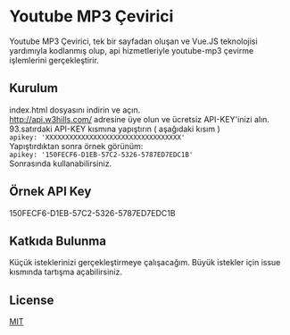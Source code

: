 # Youtube MP3 Çevirici

Youtube MP3 Çevirici, tek bir sayfadan oluşan ve Vue.JS teknolojisi yardımıyla kodlanmış olup, api hizmetleriyle youtube-mp3 çevirme işlemlerini gerçekleştirir.

## Kurulum

index.html dosyasını indirin ve açın. <br />
http://api.w3hills.com/ adresine üye olun ve ücretsiz API-KEY'inizi alın. <br />
93.satırdaki API-KEY kısmına yapıştırın ( aşağıdaki kısım ) <br />
```apikey: 'XXXXXXXXXXXXXXXXXXXXXXXXXXXXXXXXXX' ``` <br />
Yapıştırdıktan sonra örnek görünüm: <br />
```apikey: '150FECF6-D1EB-57C2-5326-5787ED7EDC1B' ``` <br />
Sonrasında kullanabilirsiniz. <br />

## Örnek API Key
150FECF6-D1EB-57C2-5326-5787ED7EDC1B

## Katkıda Bulunma
Küçük isteklerinizi gerçekleştirmeye çalışacağım. Büyük istekler için issue kısmında tartışma açabilirsiniz.

## License
[MIT](https://choosealicense.com/licenses/mit/)
